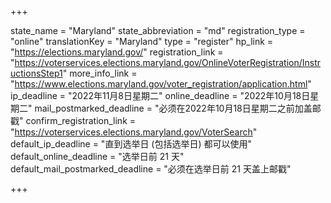 +++

state_name = "Maryland"
state_abbreviation = "md"
registration_type = "online"
translationKey = "Maryland"
type = "register"
hp_link = "https://elections.maryland.gov/"
registration_link = "https://voterservices.elections.maryland.gov/OnlineVoterRegistration/InstructionsStep1"
more_info_link = "https://www.elections.maryland.gov/voter_registration/application.html"
ip_deadline = "2022年11月8日星期二"
online_deadline = "2022年10月18日星期二"
mail_postmarked_deadline = "必须在2022年10月18日星期二之前加盖邮戳"
confirm_registration_link = "https://voterservices.elections.maryland.gov/VoterSearch"
default_ip_deadline = "直到选举日 (包括选举日) 都可以使用"
default_online_deadline = "选举日前 21 天"
default_mail_postmarked_deadline = "必须在选举日前 21 天盖上邮戳"

+++